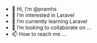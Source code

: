 - 👋 Hi, I’m @pramhs
- 👀 I’m interested in Laravel
- 🌱 I’m currently learning Laravel
- 💞️ I’m looking to collaborate on ...
- 📫 How to reach me ...

<!---
pramhs/pramhs is a ✨ special ✨ repository because its `README.md` (this file) appears on your GitHub profile.
You can click the Preview link to take a look at your changes.
--->

